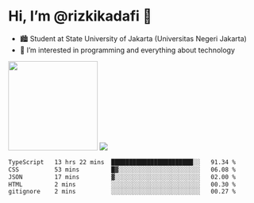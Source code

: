# Hi, I’m @rizkikadafi 👋
- 🏙 Student at State University of Jakarta (Universitas Negeri Jakarta)
- 👀 I’m interested in programming and everything about technology
<img height="180em" src="https://github-readme-stats.vercel.app/api?username=rizkikadafi&show_icons=true&hide_border=true&&count_private=true&include_all_commits=true" />
<img src="https://github-readme-stats.vercel.app/api/top-langs/?username=rizkikadafi&show_icons=true&hide_border=true&&count_private=true&include_all_commits=true" />

<!--START_SECTION:waka-->

```txt
TypeScript   13 hrs 22 mins  ███████████████████████░░   91.34 %
CSS          53 mins         █▓░░░░░░░░░░░░░░░░░░░░░░░   06.08 %
JSON         17 mins         ▓░░░░░░░░░░░░░░░░░░░░░░░░   02.00 %
HTML         2 mins          ░░░░░░░░░░░░░░░░░░░░░░░░░   00.30 %
gitignore    2 mins          ░░░░░░░░░░░░░░░░░░░░░░░░░   00.27 %
```

<!--END_SECTION:waka-->

<!---
rizkikadafi/rizkikadafi is a ✨ special ✨ repository because its `README.md` (this file) appears on your GitHub profile.
You can click the Preview link to take a look at your changes.
--->
